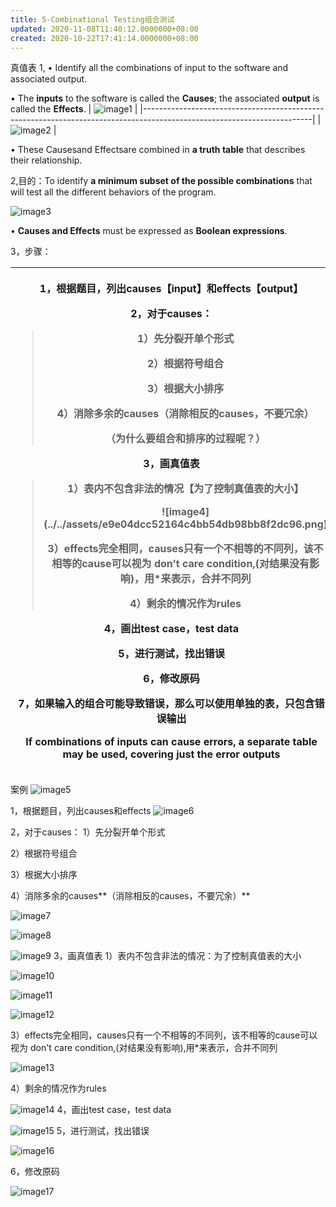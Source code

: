 ```yaml
---
title: 5-Combinational Testing组合测试
updated: 2020-11-08T11:40:12.0000000+08:00
created: 2020-10-22T17:41:14.0000000+08:00
---
```


真值表
1,
• Identify all the combinations of input to the software and associated output.

• The **inputs** to the software is called the **Causes**; the associated **output** is called the **Effects**.
| ![image1](../../assets/1ecc5058644242f88f067313f98fc438.png) |
|------------------------------------------------------------------------------------------------------------------------|
| ![image2](../../assets/28126378ca254c0b801b253f6e198753.png) |

• These Causesand Effectsare combined in **a truth table** that describes their relationship.

2,目的：To identify **a minimum subset of the possible combinations** that will test all the different behaviors of the program.

![image3](../../assets/087c352b365746aca19d2c61ced116c2.png)

• **Causes and Effects** must be expressed as **Boolean expressions**.

3，步骤：
<table>
<colgroup>
<col style="width: 100%" />
</colgroup>
<thead>
<tr class="header">
<th><p>1，根据题目，列出causes【input】和effects【output】</p>
<p></p>
<p>2，对于causes：</p>
<blockquote>
<p>1）先分裂开单个形式</p>
<p>2）根据符号组合</p>
<p>3）根据大小排序</p>
<p>4）消除多余的causes（消除相反的causes，不要冗余）</p>
<p>（为什么要组合和排序的过程呢？）</p>
<p></p>
</blockquote>
<p>3，画真值表</p>
<blockquote>
<p>1）<strong>表内不包含非法的情况【为了控制真值表的大小】</strong></p>
<p>![image4](../../assets/e9e04dcc52164c4bb54db98bb8f2dc96.png)</p>
<p>3）effects完全相同，causes只有一个不相等的不同列，该不相等的cause可以视为 don't care condition,(对结果没有影响)，用<strong>*</strong>来表示，合并不同列</p>
<p>4）剩余的情况作为rules</p>
<p></p>
</blockquote>
<p>4，画出test case，test data</p>
<p></p>
<p>5，进行测试，找出错误</p>
<p></p>
<p>6，修改原码</p>
<p></p>
<p><strong>7，如果输入的组合可能导致错误，那么可以使用单独的表，只包含错误输出</strong></p>
<p><strong>If combinations of inputs can cause errors, a separate table may be used, covering just the error outputs</strong></p>
<p></p></th>
</tr>
</thead>
<tbody>
</tbody>
</table>

案例
![image5](../../assets/86fcccb0b3d34a2eb75346bb4159b60a.png)

1，根据题目，列出causes和effects
![image6](../../assets/3244168e750f42889fd78811e06a1f02.png)

2，对于causes：
1）先分裂开单个形式

2）根据符号组合

3）根据大小排序

4）消除多余的causes**（消除相反的causes，不要冗余）**

![image7](../../assets/1ed7221c058c478fb0d1b4f4a967ae60.png)

![image8](../../assets/61f008d17f2c48d0a2030894d620bcc9.png)

![image9](../../assets/b779582878d248a3b81da40f66974e9c.png)
3，画真值表
1）表内不包含非法的情况：为了控制真值表的大小

![image10](../../assets/40b01959b061472eafa97b70b95dde68.png)

![image11](../../assets/4b06519171074a5a955f1bbe72cb5007.png)

![image12](../../assets/3b50f99497b54fdebe4917cc2b849d73.png)

3）effects完全相同，causes只有一个不相等的不同列，该不相等的cause可以视为 don't care condition,(对结果没有影响),用\*来表示，合并不同列

![image13](../../assets/993574e8e9354f60b31fdf11183b89c5.png)

4）剩余的情况作为rules

![image14](../../assets/1b264caebb69465094d21a83284cd9e0.png)
4，画出test case，test data

![image15](../../assets/fe5f53d0e279407489dc9587c76d242f.png)
5，进行测试，找出错误

![image16](../../assets/fe235f67b2ce426e84972b909183ef9d.png)

6，修改原码

![image17](../../assets/7dfdd052e698475984ffb93842f83a2d.png)


